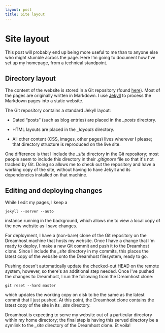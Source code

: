 ```yaml
---
layout: post
title: Site layout
---
```


# Site layout

This post will probably end up being more useful to me than to anyone
else who might stumble across the page.  Here I'm going to document
how I've set up my homepage, from a technical standpoint.

## Directory layout

The content of the website is stored in a Git repository (found
[here](http://github.com/dcreager/homepage/)).  Most of the pages are
originally written in Markdown.  I use
[Jekyll](http://github.com/mojombo/jekyll/) to process the Markdown
pages into a static website.

The Git repository contains a standard Jekyll layout:

* Dated “posts” (such as blog entries) are placed in the *\_posts*
  directory.

* HTML layouts are placed in the *\_layouts* directory.

* All other content (CSS, images, other pages) lives wherever I
  please; that directory structure is reproduced on the live site.

One difference is that I include the *\_site* directory in the Git
repository; most people seem to include this directory in their
*.gitignore* file so that it's not tracked by Git.  Doing so allows me
to check out the repository and have a working copy of the site,
without having to have Jekyll and its dependencies installed on that
machine.

## Editing and deploying changes

While I edit my pages, I keep a

    jekyll --server --auto

instance running in the background, which allows me to view a local
copy of the new website as I save changes.

For deployment, I have a (non-bare) clone of the Git repository on the
Dreamhost machine that hosts my website.  Once I have a change that
I'm ready to deploy, I make a new Git commit and push it to the
Dreamhost clone.  Since I include the *\_site* directory in my
commits, this places the latest copy of the website onto the Dreamhost
filesystem, ready to go.

Pushing doesn't automatically update the checked-out HEAD on the
remote system, however, so there's an additional step needed.  Once
I've pushed the changes to Dreamhost, I run the following from the
Dreamhost clone:

    git reset --hard master

which updates the working copy on disk to be the same as the latest
commit that I just pushed.  At this point, the Dreamhost clone
contains the latest copy of the site in its *\_site* directory.

Dreamhost is expecting to serve my website out of a particular
directory within my home directory; the final step is having this
served directory be a symlink to the *\_site* directory of the
Dreamhost clone.  Et voila!
